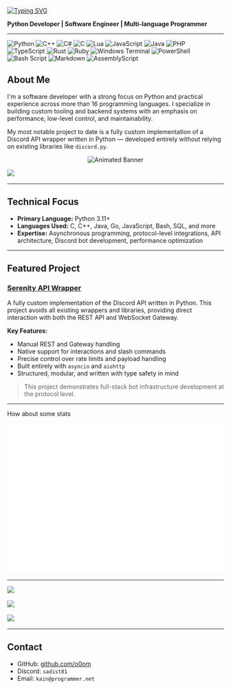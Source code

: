 <a href="https://git.io/typing-svg"><img src="https://readme-typing-svg.demolab.com?font=Fira+Code&pause=1000&color=880EF7&center=true&vCenter=true&width=435&lines=Hi+Im+Kain+%3C3" alt="Typing SVG" /></a>

**Python Developer | Software Engineer | Multi-language Programmer**

---
![Python](https://img.shields.io/badge/python-3670A0?style=for-the-badge&logo=python&logoColor=ffdd54) ![C++](https://img.shields.io/badge/c++-%2300599C.svg?style=for-the-badge&logo=c%2B%2B&logoColor=white) ![C#](https://img.shields.io/badge/c%23-%23239120.svg?style=for-the-badge&logo=csharp&logoColor=white) ![C](https://img.shields.io/badge/c-%2300599C.svg?style=for-the-badge&logo=c&logoColor=white) ![Lua](https://img.shields.io/badge/lua-%232C2D72.svg?style=for-the-badge&logo=lua&logoColor=white) ![JavaScript](https://img.shields.io/badge/javascript-%23323330.svg?style=for-the-badge&logo=javascript&logoColor=%23F7DF1E) ![Java](https://img.shields.io/badge/java-%23ED8B00.svg?style=for-the-badge&logo=openjdk&logoColor=white) ![PHP](https://img.shields.io/badge/php-%23777BB4.svg?style=for-the-badge&logo=php&logoColor=white) ![TypeScript](https://img.shields.io/badge/typescript-%23007ACC.svg?style=for-the-badge&logo=typescript&logoColor=white) ![Rust](https://img.shields.io/badge/rust-%23000000.svg?style=for-the-badge&logo=rust&logoColor=white) ![Ruby](https://img.shields.io/badge/ruby-%23CC342D.svg?style=for-the-badge&logo=ruby&logoColor=white) ![Windows Terminal](https://img.shields.io/badge/Windows%20Terminal-%234D4D4D.svg?style=for-the-badge&logo=windows-terminal&logoColor=white) ![PowerShell](https://img.shields.io/badge/PowerShell-%235391FE.svg?style=for-the-badge&logo=powershell&logoColor=white) ![Bash Script](https://img.shields.io/badge/bash_script-%23121011.svg?style=for-the-badge&logo=gnu-bash&logoColor=white) ![Markdown](https://img.shields.io/badge/markdown-%23000000.svg?style=for-the-badge&logo=markdown&logoColor=white) ![AssemblyScript](https://img.shields.io/badge/assembly%20script-%23000000.svg?style=for-the-badge&logo=assemblyscript&logoColor=white)

## About Me

I'm a software developer with a strong focus on Python and practical experience across more than 16 programming languages. I specialize in building custom tooling and backend systems with an emphasis on performance, low-level control, and maintainability.

My most notable project to date is a fully custom implementation of a Discord API wrapper written in Python — developed entirely without relying on existing libraries like `discord.py`.

<p align="center">
  <img src="https://user-images.githubusercontent.com/74038190/212284158-e840e285-664b-44d7-b79b-e264b5e54825.gif" alt="Animated Banner" />
</p>


![](https://komarev.com/ghpvc/?o0om=your-github-username&color=green)

---

## Technical Focus

- **Primary Language:** Python 3.11+
- **Languages Used:** C, C++, Java, Go, JavaScript, Bash, SQL, and more
- **Expertise:** Asynchronous programming, protocol-level integrations, API architecture, Discord bot development, performance optimization

---

## Featured Project

### [Serenity API Wrapper](https://github.com/o0om/Serenity-Api-Wrapper/tree/master/discord)

A fully custom implementation of the Discord API written in Python. This project avoids all existing wrappers and libraries, providing direct interaction with both the REST API and WebSocket Gateway.

**Key Features:**

- Manual REST and Gateway handling
- Native support for interactions and slash commands
- Precise control over rate limits and payload handling
- Built entirely with `asyncio` and `aiohttp`
- Structured, modular, and written with type safety in mind

> This project demonstrates full-stack bot infrastructure development at the protocol level.

---

How about some stats 
<p align="center">
  <img src="https://github.com/o0om/o0om/blob/main/github-metrics.svg" alt="GitHub Metrics" />
</p>


---
[![](https://visitcount.itsvg.in/api?id=o0om&icon=0&color=0)](https://visitcount.itsvg.in)




![](https://quotes-github-readme.vercel.app/api?type=horizontal&theme=radical)

![](https://github-contributor-stats.vercel.app/api?username=o0om&limit=5&theme=dark&combine_all_yearly_contributions=true)

---

## Contact

- GitHub: [github.com/o0om](https://github.com/o0om)
- Discord: `sadist81`
- Email: `kain@programmer.net`
